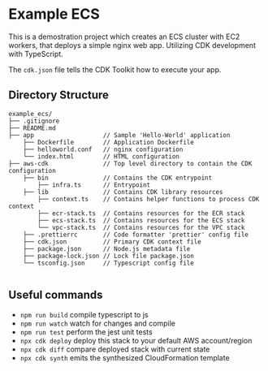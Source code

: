 # Example ECS 

This is a demostration project which creates an ECS cluster with EC2 workers, that deploys a simple nginx web app. Utilizing CDK development with TypeScript.

The `cdk.json` file tells the CDK Toolkit how to execute your app.

## Directory Structure ##
```
example_ecs/
├── .gitignore
├── README.md
├── app                   // Sample 'Hello-World' application
    ├── Dockerfile        // Application Dockerfile
    ├── helloworld.conf   // nginx configuration
    └── index.html        // HTML configuration
├── aws-cdk               // Top level directory to contain the CDK configuration
    ├── bin               // Contains the CDK entrypoint
        ├── infra.ts      // Entrypoint
    ├── lib               // Contains CDK library resources
        ├── context.ts    // Contains helper functions to process CDK context
        ├── ecr-stack.ts  // Contains resources for the ECR stack
        ├── ecs-stack.ts  // Contains resources for the ECS stack
        └── vpc-stack.ts  // Contains resources for the VPC stack
    ├── .prettierrc       // Code formatter 'prettier' config file
    ├── cdk.json          // Primary CDK context file
    ├── package.json      // Node.js metadata file
    ├── package-lock.json // Lock file package.json
    └── tsconfig.json     // Typescript config file


```

## Useful commands

* `npm run build`   compile typescript to js
* `npm run watch`   watch for changes and compile
* `npm run test`    perform the jest unit tests
* `npx cdk deploy`  deploy this stack to your default AWS account/region
* `npx cdk diff`    compare deployed stack with current state
* `npx cdk synth`   emits the synthesized CloudFormation template
